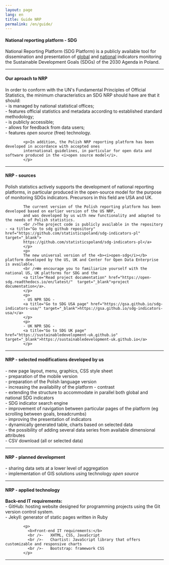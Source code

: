 ```yaml
---
layout: page
lang: en
title: Guide NRP
permalink: /en/guide/
---
```

<article>
            <h4>National reporting platform - SDG</h4>
            <p>National Reporting Platform (SDG Platform) is a publicly available tool for dissemination and presentation of <a title="Go to global indicators" href="https://sdg.gov.pl/en/"  target="_blank">global</a> and <a title="Go to national indicators" href="https://sdg.gov.pl/en/statistics_nat/"  target="_blank">national</a> indicators monitoring the Sustainable Development Goals (SDGs) of the 2030 Agenda in Poland.</p>
</article>
<hr>
<article>
            <h4>Our aproach to NRP</h4>
            <p>In order to conform with the UN's Fundamental Principles of Official Statistics, the minimum characteristics an SDG NRP should have are that it should:
            <br />- is managed by national statistical offices;
            <br />- features official statistics and metadata according to established standard methodology;
            <br />- is publicly accessible;
            <br />- allows for feedback from data users;
            <br />- features <i> open source</i> (free) technology.</p>

            <p>In addition, the Polish NRP reporting platform has been developed in accordance with accepted ones
            international guidelines, in particular for open data and software produced in the <i>open source model</i>.
            </p>

</article>
<hr>
<article>
            <h4>NRP - sources</h4>
            <p>Polish statistics actively supports the development of national reporting platforms, in particular
            produced in the open-source model for the purpose of monitoring SDGs indicators.
            Precursors in this field are USA and UK.<br />

            The current version of the Polish reporting platform has been developed based on earlier version of the US NRP,
            and was developed by us with new functionality and adapted to the needs of Polish statistics.
            <br />The project code is publicly available in the repository - <a title="Go to sdg github repository" href="https://github.com/statisticspoland/sdg-indicators-pl"  target="_blank">
            https://github.com/statisticspoland/sdg-indicators-pl</a>
            </p>
            <p>
            The new universal version of the <b><i>open-sdg</i></b> platform developed by the US, UK and Center for Open Data Enterprise is available.
            <br />We encourage you to familiarize yourself with the national US, UK platforms for SDG and the
            <a title="Read project documentation" href="https://open-sdg.readthedocs.io/en/latest/"  target="_blank">project documentation</a>.
            </p>
            <p>
            - US NPR SDG -
            <a title="Go to SDG USA page" href="https://gsa.github.io/sdg-indicators-usa/" target="_blank">https://gsa.github.io/sdg-indicators-usa/</a>
            </p>
            <p>
            - UK NPR SDG -
            <a title="Go to SDG UK page" href="https://sustainabledevelopment-uk.github.io" target="_blank">https://sustainabledevelopment-uk.github.io</a>
            </p>
</article>
<hr>
<article>
            <h4>NRP - selected modifications developed by us</h4>
            <p>- new page layout, menu, graphics, CSS style sheet
            <br />- preparation of the mobile version
            <br />- preparation of the Polish language version
            <br />- increasing the availability of the platform - contrast
            <br />- extending the structure to accommodate in parallel both global and national SDG indicators
            <br />- SDG indicator search engine
            <br />- improvement of navigation between particular pages of the platform (eg scrolling between goals, breadcrumbs)
            <br />- improving the presentation of indicators
            <br />- dynamically generated table, charts based on selected data
            <br />- the possibility of adding several data series from available dimensional attributes
            <br />- CSV download (all or selected data)
            </p>
</article>
<hr>
<article>
            <h4>NRP - planned development</h4>
            <p>- sharing data sets at a lower level of aggregation
             <br /> - implementation of GIS solutions using technology <i> open source </i>
            </p>
</article>
<hr>
<article>
            <h4>NRP - applied technology</h4>
            <p>
              <b>Back-end IT requirements:</b>
              <br />- GitHub: hosting website designed for programming projects using the Git version control system.
              <br />- Jekyll: generator of static pages written in Ruby
            </p>

            <p>
              <b>Front-end IT requirements:</b>
              <br />-	XHTML, CSS, JavaScript
              <br />-	Chartist: JavaScript library that offers customizable and responsive charts
              <br />-	Bootstrap: framework CSS
            </p>
</article>
<hr>
